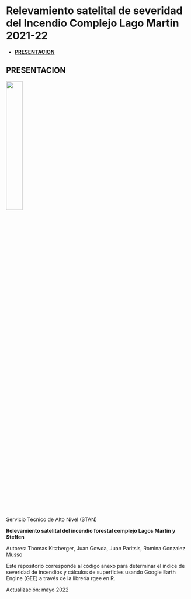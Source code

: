 Relevamiento satelital de severidad del Incendio Complejo Lago Martin
2021-22
================

-   <a href="#intro" id="toc-intro"><strong>PRESENTACION</strong></a>

<a id="intro"></a>

## **PRESENTACION**

<img src="_images/0_Logo.jpg" width="30%" style="display: block; margin: auto auto auto 0;" />
<br> Servicio Técnico de Alto Nivel (STAN)

**Relevamiento satelital del incendio forestal complejo Lagos Martin y
Steffen**

Autores: Thomas Kitzberger, Juan Gowda, Juan Paritsis, Romina Gonzalez
Musso

Este repositorio corresponde al código anexo para determinar el índice
de severidad de incendios y cálculos de superficies usando Google Earth
Engine (GEE) a través de la librería rgee en R.

Actualización: mayo 2022

<a id="intro2"></a>
